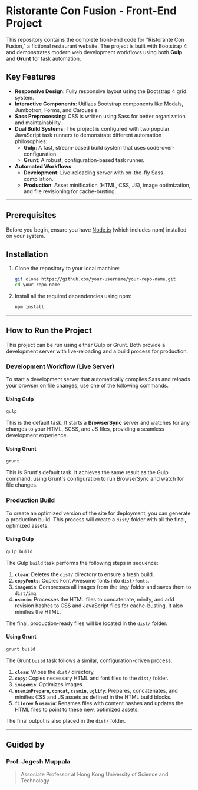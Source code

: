 # Ristorante Con Fusion - Front-End Project

This repository contains the complete front-end code for "Ristorante Con Fusion," a fictional restaurant website. The project is built with Bootstrap 4 and demonstrates modern web development workflows using both **Gulp** and **Grunt** for task automation.

## Key Features
- **Responsive Design**: Fully responsive layout using the Bootstrap 4 grid system.
- **Interactive Components**: Utilizes Bootstrap components like Modals, Jumbotron, Forms, and Carousels.
- **Sass Preprocessing**: CSS is written using Sass for better organization and maintainability.
- **Dual Build Systems**: The project is configured with two popular JavaScript task runners to demonstrate different automation philosophies:
  - **Gulp**: A fast, stream-based build system that uses code-over-configuration.
  - **Grunt**: A robust, configuration-based task runner.
- **Automated Workflows**:
  - **Development**: Live-reloading server with on-the-fly Sass compilation.
  - **Production**: Asset minification (HTML, CSS, JS), image optimization, and file revisioning for cache-busting.

---

## Prerequisites
Before you begin, ensure you have [Node.js](https://nodejs.org/) (which includes npm) installed on your system.

## Installation

1.  Clone the repository to your local machine:
    ```bash
    git clone https://github.com/your-username/your-repo-name.git
    cd your-repo-name
    ```
2.  Install all the required dependencies using npm:
    ```bash
    npm install
    ```

---

## How to Run the Project

This project can be run using either Gulp or Grunt. Both provide a development server with live-reloading and a build process for production.

### Development Workflow (Live Server)

To start a development server that automatically compiles Sass and reloads your browser on file changes, use one of the following commands.

#### Using Gulp
```bash
gulp
```
This is the default task. It starts a **BrowserSync** server and watches for any changes to your HTML, SCSS, and JS files, providing a seamless development experience.

#### Using Grunt
```bash
grunt
```
This is Grunt's default task. It achieves the same result as the Gulp command, using Grunt's configuration to run BrowserSync and watch for file changes.

### Production Build

To create an optimized version of the site for deployment, you can generate a production build. This process will create a `dist/` folder with all the final, optimized assets.

#### Using Gulp
```bash
gulp build
```
The Gulp `build` task performs the following steps in sequence:
1.  **`clean`**: Deletes the `dist/` directory to ensure a fresh build.
2.  **`copyFonts`**: Copies Font Awesome fonts into `dist/fonts`.
3.  **`imagemin`**: Compresses all images from the `img/` folder and saves them to `dist/img`.
4.  **`usemin`**: Processes the HTML files to concatenate, minify, and add revision hashes to CSS and JavaScript files for cache-busting. It also minifies the HTML.

The final, production-ready files will be located in the `dist/` folder.

#### Using Grunt
```bash
grunt build
```
The Grunt `build` task follows a similar, configuration-driven process:
1.  **`clean`**: Wipes the `dist/` directory.
2.  **`copy`**: Copies necessary HTML and font files to the `dist/` folder.
3.  **`imagemin`**: Optimizes images.
4.  **`useminPrepare`, `concat`, `cssmin`, `uglify`**: Prepares, concatenates, and minifies CSS and JS assets as defined in the HTML build blocks.
5.  **`filerev` & `usemin`**: Renames files with content hashes and updates the HTML files to point to these new, optimized assets.

The final output is also placed in the `dist/` folder.

---

## Guided by
### Prof. Jogesh Muppala 
> Associate Professor at Hong Kong University of Science and Technology
